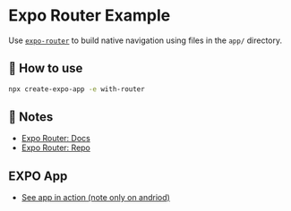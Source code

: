 # Expo Router Example

Use [`expo-router`](https://expo.github.io/router) to build native navigation using files in the `app/` directory.

## 🚀 How to use

```sh
npx create-expo-app -e with-router
```

## 📝 Notes

- [Expo Router: Docs](https://expo.github.io/router)
- [Expo Router: Repo](https://github.com/expo/router)

## EXPO App 
- [See app in action (note only on andriod)](https://expo.dev/@starkiller14/my-native-job-app?serviceType=classic&distribution=expo-go)
